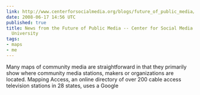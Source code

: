 ```yaml
---
link: http://www.centerforsocialmedia.org/blogs/future_of_public_media/community_media_hub/
date: 2008-06-17 14:56 UTC
published: true
title: News from the Future of Public Media -- Center for Social Media at American
  University
tags:
- maps
- me
---
```


Many maps of community media are straightforward in that they primarily show where community media stations, makers or organizations are located. Mapping Access, an online directory of over 200 cable access television stations in 28 states, uses a Google
